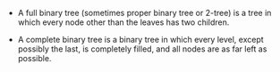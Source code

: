 * A full binary tree (sometimes proper binary tree or 2-tree) is a tree in which every node other than the leaves has two children.

* A complete binary tree is a binary tree in which every level, except possibly the last, is completely filled, and all nodes are as far left as possible.
